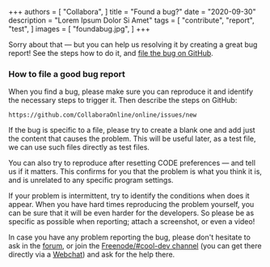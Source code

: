 +++
authors = [
    "Collabora",
]
title = "Found a bug?"
date = "2020-09-30"
description = "Lorem Ipsum Dolor Si Amet"
tags = [
    "contribute",
    "report",
		"test",
]
images = [
    "foundabug.jpg",
]
+++

Sorry about that — but you can help us resolving it by creating a great bug
report! See the steps how to do it, and [file the bug on GitHub](https://github.com/CollaboraOnline/online/issues/new "File the bug on GitHub").

<!--more-->
### How to file a good bug report

When you find a bug, please make sure you can reproduce it and identify
the necessary steps to trigger it. Then describe the steps on GitHub:

    https://github.com/CollaboraOnline/online/issues/new

If the bug is specific to a file, please try to create a blank one and add just
the content that causes the problem.
This will be useful later, as a test file, we can use such files directly as
test files.

You can also try to reproduce after resetting CODE preferences —
and tell us if it matters.
This confirms for you that the problem is what you think it is, and is
unrelated to any specific program settings.

If your problem is intermittent, try to identify the conditions when does it
appear. When you have hard times reproducing the problem yourself, you can be
sure that it will be even harder for the developers. So please be as specific
as possible when reporting; attach a screenshot, or even a video!

In case you have any problem reporting the bug, please don't hesitate to ask
in the [forum](https://forum.collaboraonline.com/), or
join the [Freenode/#cool-dev channel](irc://irc.freenode.net/#cool-dev) (you
can get there directly via a [Webchat](https://webchat.freenode.net/#cool-dev))
and ask for the help there.
